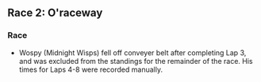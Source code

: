## Race 2: O'raceway

### Race

* Wospy (Midnight Wisps) fell off conveyer belt after completing Lap 3, and was excluded from the standings for the remainder of the race.  His times for Laps 4-8 were recorded manually.